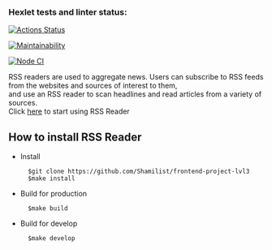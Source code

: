 ### Hexlet tests and linter status:
[![Actions Status](https://github.com/Shamilist/frontend-project-lvl3/workflows/hexlet-check/badge.svg)](https://github.com/Shamilist/frontend-project-lvl3/actions)

[![Maintainability](https://api.codeclimate.com/v1/badges/1792837a09ec38a1aa79/maintainability)](https://codeclimate.com/github/Shamilist/frontend-project-lvl3/maintainability)

[![Node CI](https://github.com/Shamilist/frontend-project-lvl3/actions/workflows/makefile.yml/badge.svg)](https://github.com/Shamilist/frontend-project-lvl3/actions/workflows/makefile.yml)     


RSS readers are used to aggregate news. Users can subscribe to RSS feeds from the websites and sources of interest to them,    
and use an RSS reader to scan headlines and read articles from a variety of sources.    
Click [here](https://frontend-project-lvl3-navy-pi.vercel.app/) to start using RSS Reader   
      
      

## How to install RSS Reader ##

- Install  

        $git clone https://github.com/Shamilist/frontend-project-lvl3
        $make install  

- Build for production  

        $make build  

- Build for develop  

        $make develop  
